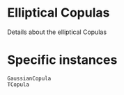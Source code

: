 # Elliptical Copulas


Details about the elliptical Copulas



# Specific instances

```@docs
GaussianCopula
TCopula
```